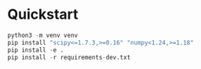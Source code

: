 # Quickstart

```python
python3 -m venv venv
pip install "scipy<=1.7.3,>=0.16" "numpy<1.24,>=1.18"
pip install -e .
pip install -r requirements-dev.txt
```